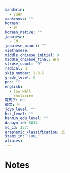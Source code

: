 ```yaml
---
mandarin:
  - yuán
cantonese: ""
korean:
  - 원
korean_native: ""
japanese:
  - EN
japanese_nanori: ""
vietnamese:
middle_chinese_initial: 0
middle_chinese_final: ʉɐn
stroke_count: "9"
radical: 土
skip_number: 1-3-6
grade_level: 6
pos: ""
english:
  - low wall
  - enclosure
羅馬字: on
韓文: 온
joyo_level: ""
hsk_level: ""
hanmun_edu_level: ""
danayo_id: 6034
mc_id: 1577
graphemic_classification: 亘
stand_in: "TRUE"
aliases:
---
```


# Notes
